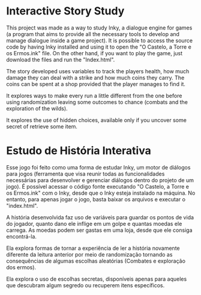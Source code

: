# Interactive Story Study

This project was made as a way to study Inky, a dialogue engine for games (a program that aims to provide all the necessary tools to develop and manage dialogue inside a game project). It is possible to access the source code by having Inky installed and using it to open the "O Castelo, a Torre e os Ermos.ink" file. On the other hand, if you want to play the game, just download the files and run the "Index.html".

The story developed uses variables to track the players health, how much damage they can deal with a strike and how much coins they carry. The coins can be spent at a shop provided that the player manages to find it.

It explores ways to make every run a little different from the one before using randomization leaving some outcomes to chance (combats and the exploration of the wilds).

It explores the use of hidden choices, available only if you uncover some secret of retrieve some item.

# Estudo de História Interativa

Esse jogo foi feito como uma forma de estudar Inky, um motor de diálogos para jogos (ferramenta que visa reunir todas as funcionalidades necessárias para desenvolver e gerenciar diálogos dentro do projeto de um jogo). É possível acessar o código fonte executando "O Castelo, a Torre e os Ermos.ink" com o Inky, desde que o Inky esteja instalado na máquina. No entanto, para apenas jogar o jogo, basta baixar os arquivos e executar o "index.html".

A história desenvolvida faz uso de variáveis para guardar os pontos de vida do jogador, quanto dano ele inflige em um golpe e quantas moedas ele carrega. As moedas podem ser gastas em uma loja, desde que ele consiga encontrá-la.

Ela explora formas de tornar a experiência de ler a história novamente diferente da leitura anterior por meio de randomização tornando as consequências de algumas escolhas aleatórias (Combates e exploração dos ermos).

Ela explora o uso de escolhas secretas, disponíveis apenas para aqueles que descubram algum segredo ou recuperem itens específicos.
